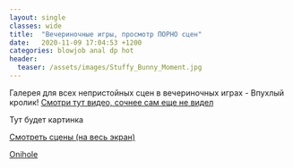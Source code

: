 ```yaml
---
layout: single
classes: wide
title:  "Вечериночные игры, просмотр ПОРНО сцен"
date:   2020-11-09 17:04:53 +1200
categories: blowjob anal dp hot
header:
  teaser: /assets/images/Stuffy_Bunny_Moment.jpg
---
```

Галерея для всех непристойных сцен в вечериночных играх - Впухлый кролик!
[Смотри тут видео, сочнее сам еще не видел](https://t.me/c/1176368763/73)

Тут будет картинка

[Смотреть сцены (на весь экран)](https://uploads.ungrounded.net/alternate/1393000/1393224_alternate_87460_r1.zip/)


[Onihole](https://uploads.ungrounded.net/603000/603921_Rock_Candy_[Onihole].swf)
